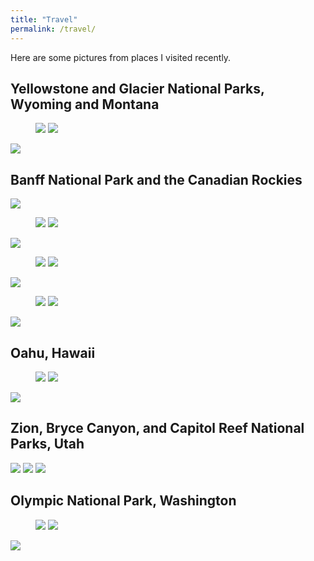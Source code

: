 ```yaml
---
title: "Travel"
permalink: /travel/
---
```


Here are some pictures from places I visited recently.

## Yellowstone and Glacier National Parks, Wyoming and Montana

<figure class="half">
    <a href="/images/travel/IMG_5411.jpg"><img src="/images/travel/IMG_5411.jpg"></a>
    <a href="/images/travel/IMG_5415.jpg"><img src="/images/travel/IMG_5415.jpg"></a>
</figure>

<img src="/images/travel/IMG_5340.jpg">

## Banff National Park and the Canadian Rockies

<img src="/images/travel/IMG_6380.jpg">

<figure class="half">
    <a href="/images/travel/IMG_4919.jpg"><img src="/images/travel/IMG_4919.jpg"></a>
    <a href="/images/travel/IMG_5049.jpg"><img src="/images/travel/IMG_5049.jpg"></a>
</figure>

<img src="/images/travel/IMG_5081.jpg">

<figure class="half">
    <a href="/images/travel/IMG_5246.jpg"><img src="/images/travel/IMG_5246.jpg"></a>
    <a href="/images/travel/IMG_5933.jpg"><img src="/images/travel/IMG_5933.jpg"></a>
</figure>

<img src="/images/travel/IMG_5287.jpg">

<figure class="half">
    <a href="/images/travel/IMG_7102.jpg"><img src="/images/travel/IMG_7102.jpg"></a>
    <a href="/images/travel/IMG_5708.jpg"><img src="/images/travel/IMG_5708.jpg"></a>
</figure>

<img src="/images/travel/IMG_7003.jpg">

## Oahu, Hawaii

<figure class="half">
    <a href="/images/travel/0314190830a.jpg"><img src="/images/travel/0314190830a.jpg"></a>
    <a href="/images/travel/IMG_3980.jpg"><img src="/images/travel/IMG_3980.jpg"></a>
</figure>

<img src="/images/travel/IMG_2863.jpg">

## Zion, Bryce Canyon, and Capitol Reef National Parks, Utah

<img src="/images/travel/IMG_1310.jpg">

<img src="/images/travel/IMG_1244.jpg">

<img src="/images/travel/IMG_3716.jpg">

## Olympic National Park, Washington

<figure class="half">
    <a href="/images/travel/IMG_0675.jpg"><img src="/images/travel/IMG_0675.jpg"></a>
    <a href="/images/travel/IMG_0713.jpg"><img src="/images/travel/IMG_0713.jpg"></a>
</figure>

<img src="/images/travel/IMG_0662.jpg">
